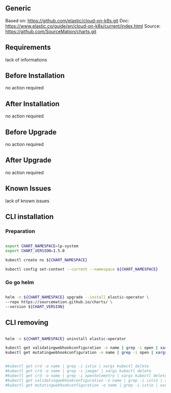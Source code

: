 ## Generic

Based on: https://github.com/elastic/cloud-on-k8s.git
Doc: https://www.elastic.co/guide/en/cloud-on-k8s/current/index.html
Source: https://github.com/SourceMation/charts.git

## Requirements

lack of informations

## Before Installation

no action required

## After Installation

no action required

## Before Upgrade

no action required

## After Upgrade

no action required


## Known Issues

lack of known issues




## CLI installation

### Preparation

```bash

export CHART_NAMESPACE=lp-system
export CHART_VERSION=1.5.0

kubectl create ns ${CHART_NAMESPACE}

kubectl config set-context --current --namespace ${CHART_NAMESPACE}

```

### Go go helm

``` bash

helm -n ${CHART_NAMESPACE} upgrade --install elastic-operator \
--repo https://sourcemation.github.io/charts/ \
--version ${CHART_VERSION}

```


## CLI removing

```bash

helm -n ${CHART_NAMESPACE} uninstall elastic-operator

kubectl get validatingwebhookconfiguration -o name | grep -i open | xargs kubectl delete
kubectl get mutatingwebhookconfiguration -o name | grep -i open | xargs kubectl delete


#kubectl get crd -o name | grep -i istio | xargs kubectl delete
#kubectl get crd -o name | grep -i jaeger | xargs kubectl delete 
#kubectl get crd -o name | grep -i opentelemetry | xargs kubectl delete 
#kubectl get validatingwebhookconfiguration -o name | grep -i istio | xargs kubectl delete 
#kubectl get mutatingwebhookconfiguration -o name | grep -i istio | xargs kubectl delete

```

